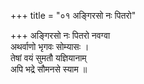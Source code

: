 +++
title = "०१ अङ्गिरसो नः पितरो"

+++
अङ्गिरसो नः पितरो नवग्वा  
अथर्वाणो भृगवः सोम्यासः ।  
तेषां वयं सुमतौ यज्ञियानाम्  
अपि भद्रे सौमनसे स्याम ॥